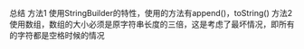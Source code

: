 总结
    方法1
        使用StringBuilder的特性，使用的方法有append()，toString()
    方法2
        使用数组，数组的大小必须是原字符串长度的三倍，这是考虑了最坏情况，即所有的字符都是空格时候的情况
